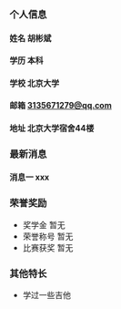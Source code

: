 ### 个人信息
#### 姓名 胡彬斌
#### 学历 本科
#### 学校 北京大学
#### 邮箱 3135671279@qq.com
#### 地址 北京大学宿舍44楼
### 最新消息
#### 消息一 xxx
### 荣誉奖励
- 奖学金 暂无
- 荣誉称号 暂无
- 比赛获奖 暂无

### 其他特长
- 学过一些吉他
